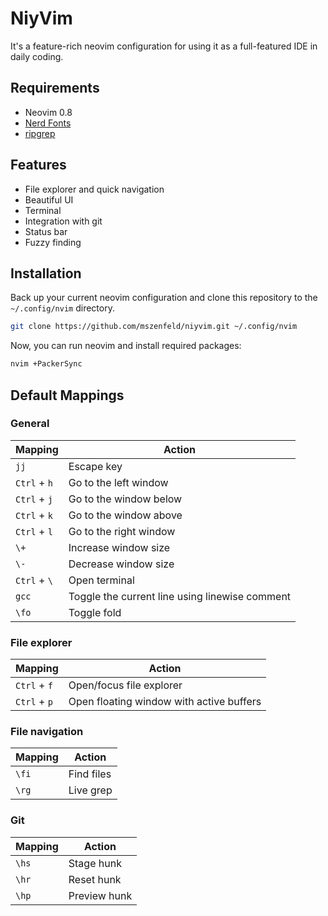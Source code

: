 # NiyVim

It's a feature-rich neovim configuration for using it as a full-featured IDE in daily coding.

## Requirements

- Neovim 0.8
- [Nerd Fonts](https://www.nerdfonts.com/font-downloads)
- [ripgrep](https://github.com/BurntSushi/ripgrep)

## Features

- File explorer and quick navigation
- Beautiful UI
- Terminal
- Integration with git
- Status bar
- Fuzzy finding

## Installation

Back up your current neovim configuration and clone this repository to the `~/.config/nvim` directory.

```sh
git clone https://github.com/mszenfeld/niyvim.git ~/.config/nvim
```

Now, you can run neovim and install required packages:

```sh
nvim +PackerSync
```

## Default Mappings

### General

Mapping | Action
--- | ---
`jj` | Escape key
`Ctrl` + `h` | Go to the left window
`Ctrl` + `j` | Go to the window below
`Ctrl` + `k` | Go to the window above
`Ctrl` + `l` | Go to the right window
`\+` | Increase window size
`\-` | Decrease window size
`Ctrl` + `\` | Open terminal 
`gcc` | Toggle the current line using linewise comment 
`\fo` | Toggle fold

### File explorer

Mapping | Action
--- | ---
`Ctrl` + `f` | Open/focus file explorer
`Ctrl` + `p` | Open floating window with active buffers

### File navigation

Mapping | Action
--- | ---
`\fi` | Find files
`\rg` | Live grep

### Git 

Mapping | Action
--- | ---
`\hs` | Stage hunk
`\hr` | Reset hunk
`\hp` | Preview hunk
